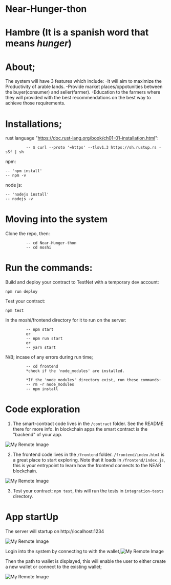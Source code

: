 # Near-Hunger-thon

# Hambre (It is a spanish word that means *hunger*)

# About; 

The system will have 3 features which include:
      -It will aim to maximize the Productivity of arable lands.
      -Provide market places/oppotunities between the buyer(consumer) and seller(farmer).
      -Education to the farmers where they will provided with the best recommendations on the best way to achieve those requirements.
# Installations;

rust language "https://doc.rust-lang.org/book/ch01-01-installation.html":
 
             -- $ curl --proto '=https' --tlsv1.3 https://sh.rustup.rs -sSf | sh

npm:
 
    -- 'npm install'
    -- npm -v
    
node js:
       
    -- 'nodejs install'
    -- nodejs -v

# Moving into the system

Clone the repo, then:

             -- cd Near-Hunger-thon      
             -- cd moshi

Run the commands:
=================

Build and deploy your contract to TestNet with a temporary dev account:

    npm run deploy

Test your contract:

    npm test

In the moshi/frontend directory for it to run on the server:

             -- npm start 
             or
             -- npm run start
             or 
             -- yarn start


N/B; incase of any errors during run time;

             -- cd frontend 
             *check if the 'node_modules' are installed.

             *If the 'node_modules' directory exist, run these commands:
             -- rm -r node_modules
             -- npm install

# Code exploration

1. The smart-contract code lives in the `/contract` folder. See the README there for
   more info. In blockchain apps the smart contract is the "backend" of your app.

![My Remote Image](https://res.cloudinary.com/dra2940ap/image/upload/v1671100378/images%20and%20videos/ezgif.com-gif-maker_1_bcq9bt.webp)
   

2. The frontend code lives in the `/frontend` folder. `/frontend/index.html` is a great
   place to start exploring. Note that it loads in `/frontend/index.js`,
   this is your entrypoint to learn how the frontend connects to the NEAR blockchain.

![My Remote Image](https://res.cloudinary.com/dra2940ap/image/upload/v1671104334/images%20and%20videos/ezgif.com-gif-maker_3_ha1w6q.webp)

3. Test your contract: `npm test`, this will run the tests in `integration-tests` directory.

# App startUp

The server will startup on http://localhost:1234

![My Remote Image](https://res.cloudinary.com/dra2940ap/image/upload/v1671052276/images%20and%20videos/Screenshot_from_2022-12-13_09-27-46_ytl9yy.png)

Login into the system by connecting to with the wallet,![My Remote Image](https://res.cloudinary.com/dra2940ap/image/upload/v1671052276/images%20and%20videos/Screenshot_from_2022-12-13_09-31-49_dabxzd.png)

Then the path to wallet is displayed, this will enable the user to either create a new 
wallet or connect to the existing wallet;

![My Remote Image](https://res.cloudinary.com/dra2940ap/image/upload/v1671052275/images%20and%20videos/Screenshot_from_2022-12-13_09-31-31_u0lssu.png)

